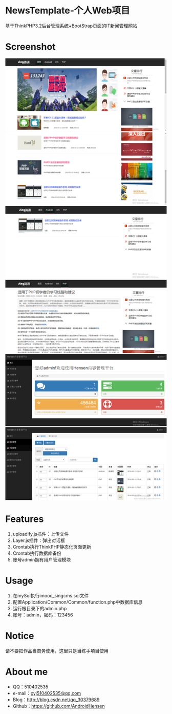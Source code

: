 # NewsTemplate-个人Web项目
基于ThinkPHP3.2后台管理系统+BootStrap页面的IT新闻管理网站

# Screenshot
![](https://github.com/AndroidHensen/NewsTemplate/blob/master/preview/perview-home.png)
![](https://github.com/AndroidHensen/NewsTemplate/blob/master/preview/perview-home2.png)
![](https://github.com/AndroidHensen/NewsTemplate/blob/master/preview/perview-home3.png)
![](https://github.com/AndroidHensen/NewsTemplate/blob/master/preview/perview-home6.png)
![](https://github.com/AndroidHensen/NewsTemplate/blob/master/preview/perview-home4.png)
![](https://github.com/AndroidHensen/NewsTemplate/blob/master/preview/perview-home5.png)

# Features
1. uploadify.js插件：上传文件
2. Layer.js插件：弹出对话框
3. Crontab执行ThinkPHP静态化页面更新
4. Crontab执行数据库备份
5. 账号admin拥有用户管理模块

# Usage
1. 在mySql执行imooc_singcms.sql文件
2. 配置Application/Common/Common/function.php中数据库信息
3. 运行根目录下的admin.php
4. 账号：admin，密码：123456

# Notice
请不要把作品当商务使用，这里只是当练手项目使用

# About me
* QQ：510402535
* e-mail：xyj510402535@qq.com
* Blog：http://blog.csdn.net/qq_30379689
* Github：https://github.com/AndroidHensen
